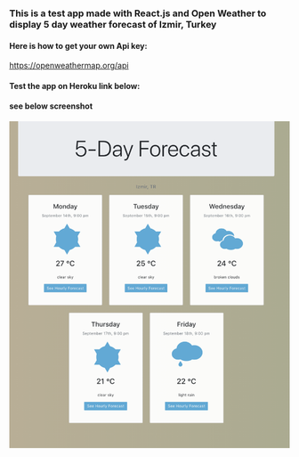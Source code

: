 ### This is a test app made with React.js and Open Weather to display 5 day weather forecast of Izmir, Turkey

#### Here is how to get your own Api key:

https://openweathermap.org/api

#### Test the app on Heroku link below:

#### see below screenshot

![screenshot](screenshot.png)
